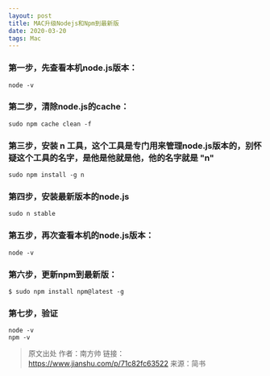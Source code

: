 ```yaml
---
layout: post
title: MAC升级Nodejs和Npm到最新版
date: 2020-03-20
tags: Mac    
---
```


### 第一步，先查看本机node.js版本：
```shell
node -v
```
### 第二步，清除node.js的cache：
```shell
sudo npm cache clean -f
```
### 第三步，安装 n 工具，这个工具是专门用来管理node.js版本的，别怀疑这个工具的名字，是他是他就是他，他的名字就是 "n"
```shell
sudo npm install -g n
```
### 第四步，安装最新版本的node.js
```shell
sudo n stable
```
### 第五步，再次查看本机的node.js版本：
```shell
node -v
```
### 第六步，更新npm到最新版：
```shell
$ sudo npm install npm@latest -g
```
### 第七步，验证
```shell
node -v
npm -v
```

>原文出处
>作者：南方帅
>链接：https://www.jianshu.com/p/71c82fc63522
>来源：简书

